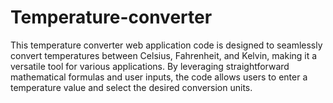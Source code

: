 # Temperature-converter
This temperature converter web application code is designed to seamlessly convert temperatures between Celsius, Fahrenheit, and Kelvin, making it a versatile tool for various applications. By leveraging straightforward mathematical formulas and user inputs, the code allows users to enter a temperature value and select the desired conversion units. 

